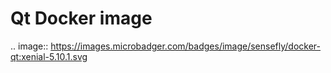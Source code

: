 # Qt Docker image 

.. image:: https://images.microbadger.com/badges/image/sensefly/docker-qt:xenial-5.10.1.svg
